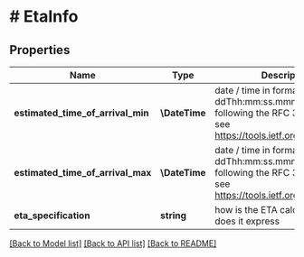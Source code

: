# # EtaInfo

## Properties

Name | Type | Description | Notes
------------ | ------------- | ------------- | -------------
**estimated_time_of_arrival_min** | **\DateTime** | date / time in format yyyy-mm-ddThh:mm:ss.mmm±hh:mm following the RFC 3339 standard, see https://tools.ietf.org/html/rfc3339 | [optional]
**estimated_time_of_arrival_max** | **\DateTime** | date / time in format yyyy-mm-ddThh:mm:ss.mmm±hh:mm following the RFC 3339 standard, see https://tools.ietf.org/html/rfc3339 | [optional]
**eta_specification** | **string** | how is the ETA calculated, what does it express | [optional]

[[Back to Model list]](../../README.md#models) [[Back to API list]](../../README.md#endpoints) [[Back to README]](../../README.md)
